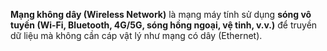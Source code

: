 **Mạng không dây (Wireless Network)** là mạng máy tính sử dụng **sóng vô tuyến (Wi-Fi, Bluetooth, 4G/5G, sóng hồng ngoại, vệ tinh, v.v.)** để truyền dữ liệu mà không cần cáp vật lý như mạng có dây (Ethernet).